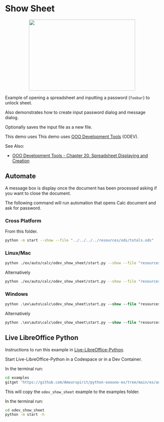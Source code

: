 # Show Sheet

<p align="center">
<img src="https://user-images.githubusercontent.com/4193389/194169727-f5a61ab2-e336-42c3-8ef1-31299b81100d.jpg" width="348" height="232">
</p>

Example of opening a spreadsheet and inputting a password (`foobar`) to unlock sheet.

Also demonstrates how to create input password dialog and message dialog.

Optionally saves the input file as a new file.

This demo uses This demo uses [OOO Development Tools] (ODEV).

See Also:

- [OOO Development Tools - Chapter 20. Spreadsheet Displaying and Creation](https://python-ooo-dev-tools.readthedocs.io/en/latest/odev/part4/chapter20.html)


## Automate

A message box is display once the document has been processed asking if you want to close the document.

The following command will run automation that opens Calc document and ask for password.

### Cross Platform

From this folder.

```sh
python -m start --show --file "../../../../resources/ods/totals.ods"
```

### Linux/Mac

```sh
python ./ex/auto/calc/odev_show_sheet/start.py --show --file "resources/ods/totals.ods" --out "tmp/totals.pdf"
```

Alternatively

```sh
python ./ex/auto/calc/odev_show_sheet/start.py --show --file "resources\data\sorted.csv" --out "tmp/totals.html"
```

### Windows

```ps
python .\ex\auto\calc\odev_show_sheet\start.py --show --file "resources\ods\totals.ods" --out "tmp/totals.pdf"
```

Alternatively

```ps
python .\ex\auto\calc\odev_show_sheet\start.py --show --file "resources\data\sorted.csv" --out "tmp/totals.html"
```

## Live LibreOffice Python

Instructions to run this example in [Live-LibreOffice-Python](https://github.com/Amourspirit/live-libreoffice-python).

Start Live-LibreOffice-Python in a Codespace or in a Dev Container.

In the terminal run:

```bash
cd examples
gitget 'https://github.com/Amourspirit/python-ooouno-ex/tree/main/ex/auto/calc/odev_show_sheet'
```

This will copy the `odev_show_sheet` example to the examples folder.

In the terminal run:

```bash
cd odev_show_sheet
python -m start -h
```

[OOO Development Tools]: https://python-ooo-dev-tools.readthedocs.io/en/latest/
